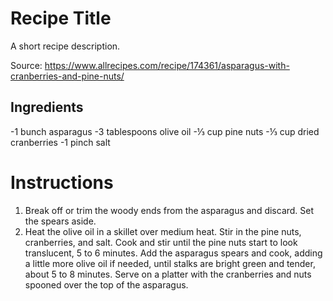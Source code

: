 # Recipe Title

A short recipe description.

Source: https://www.allrecipes.com/recipe/174361/asparagus-with-cranberries-and-pine-nuts/

## Ingredients

-1 bunch asparagus
-3 tablespoons olive oil 
-⅓ cup pine nuts 
-⅓ cup dried cranberries
-1 pinch salt 

# Instructions

1. Break off or trim the woody ends from the asparagus and discard. Set the spears aside. 
2. Heat the olive oil in a skillet over medium heat. Stir in the pine nuts, cranberries, and salt. Cook and stir until the pine nuts start to look translucent, 5 to 6 minutes. Add the asparagus spears and cook, adding a little more olive oil if needed, until stalks are bright green and tender, about 5 to 8 minutes. Serve on a platter with the cranberries and nuts spooned over the top of the asparagus.